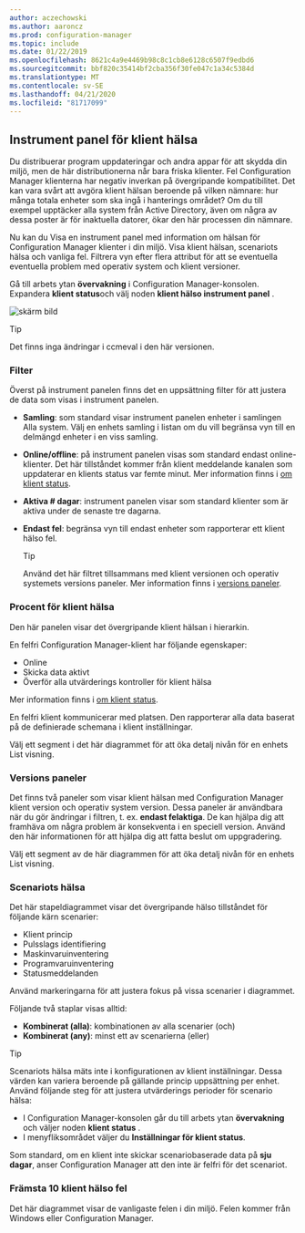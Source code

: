 ```yaml
---
author: aczechowski
ms.author: aaroncz
ms.prod: configuration-manager
ms.topic: include
ms.date: 01/22/2019
ms.openlocfilehash: 8621c4a9e4469b98c8c1cb8e6128c6507f9edbd6
ms.sourcegitcommit: bbf820c35414bf2cba356f30fe047c1a34c5384d
ms.translationtype: MT
ms.contentlocale: sv-SE
ms.lasthandoff: 04/21/2020
ms.locfileid: "81717099"
---
```

## <a name="client-health-dashboard"></a><a name="bkmk_health"></a>Instrument panel för klient hälsa
<!--3599209-->

Du distribuerar program uppdateringar och andra appar för att skydda din miljö, men de här distributionerna når bara friska klienter. Fel Configuration Manager klienterna har negativ inverkan på övergripande kompatibilitet. Det kan vara svårt att avgöra klient hälsan beroende på vilken nämnare: hur många totala enheter som ska ingå i hanterings området? Om du till exempel upptäcker alla system från Active Directory, även om några av dessa poster är för inaktuella datorer, ökar den här processen din nämnare. 

Nu kan du Visa en instrument panel med information om hälsan för Configuration Manager klienter i din miljö. Visa klient hälsan, scenariots hälsa och vanliga fel. Filtrera vyn efter flera attribut för att se eventuella eventuella problem med operativ system och klient versioner. 

Gå till arbets ytan **övervakning** i Configuration Manager-konsolen. Expandera **klient status**och välj noden **klient hälso instrument panel** . 

![skärm bild](../../media/3599209-client-health-dashboard.png)

> [!Tip]  
> Det finns inga ändringar i ccmeval i den här versionen.  


### <a name="filters"></a>Filter

Överst på instrument panelen finns det en uppsättning filter för att justera de data som visas i instrument panelen.

- **Samling**: som standard visar instrument panelen enheter i samlingen Alla system. Välj en enhets samling i listan om du vill begränsa vyn till en delmängd enheter i en viss samling.  

- **Online/offline**: på instrument panelen visas som standard endast online-klienter. Det här tillståndet kommer från klient meddelande kanalen som uppdaterar en klients status var femte minut. Mer information finns i [om klient status](../../../../clients/manage/monitor-clients.md#bkmk_about).  

- **Aktiva \# dagar**: instrument panelen visar som standard klienter som är aktiva under de senaste tre dagarna.  

- **Endast fel**: begränsa vyn till endast enheter som rapporterar ett klient hälso fel.  

    > [!Tip]  
    > Använd det här filtret tillsammans med klient versionen och operativ systemets versions paneler. Mer information finns i [versions paneler](#version-tiles). 


### <a name="client-health-percentage"></a>Procent för klient hälsa

Den här panelen visar det övergripande klient hälsan i hierarkin. 

En felfri Configuration Manager-klient har följande egenskaper: 
- Online  
- Skicka data aktivt  
- Överför alla utvärderings kontroller för klient hälsa  

Mer information finns i [om klient status](../../../../clients/manage/monitor-clients.md#bkmk_about).

En felfri klient kommunicerar med platsen. Den rapporterar alla data baserat på de definierade schemana i klient inställningar.

Välj ett segment i det här diagrammet för att öka detalj nivån för en enhets List visning.


### <a name="version-tiles"></a>Versions paneler

Det finns två paneler som visar klient hälsan med Configuration Manager klient version och operativ system version. Dessa paneler är användbara när du gör ändringar i filtren, t. ex. **endast felaktiga**. De kan hjälpa dig att framhäva om några problem är konsekventa i en speciell version. Använd den här informationen för att hjälpa dig att fatta beslut om uppgradering. 

Välj ett segment av de här diagrammen för att öka detalj nivån för en enhets List visning.


### <a name="scenario-health"></a>Scenariots hälsa

Det här stapeldiagrammet visar det övergripande hälso tillståndet för följande kärn scenarier: 
- Klient princip
- Pulsslags identifiering
- Maskinvaruinventering
- Programvaruinventering
- Statusmeddelanden

Använd markeringarna för att justera fokus på vissa scenarier i diagrammet. 

Följande två staplar visas alltid:

- **Kombinerat (alla)**: kombinationen av alla scenarier (och)  
- **Kombinerat (any)**: minst ett av scenarierna (eller)

> [!Tip]  
> Scenariots hälsa mäts inte i konfigurationen av klient inställningar. Dessa värden kan variera beroende på gällande princip uppsättning per enhet. Använd följande steg för att justera utvärderings perioder för scenario hälsa:
> - I Configuration Manager-konsolen går du till arbets ytan **övervakning** och väljer noden **klient status** .  
> - I menyfliksområdet väljer du **Inställningar för klient status**.  
> 
> Som standard, om en klient inte skickar scenariobaserade data på **sju dagar**, anser Configuration Manager att den inte är felfri för det scenariot.


### <a name="top-10-client-health-failures"></a>Främsta 10 klient hälso fel

Det här diagrammet visar de vanligaste felen i din miljö. Felen kommer från Windows eller Configuration Manager. 

<!-- The following list includes some of the more common failures overall:

#### Failure 1 title
Failure 1 description

Solution for failure 1 -->
